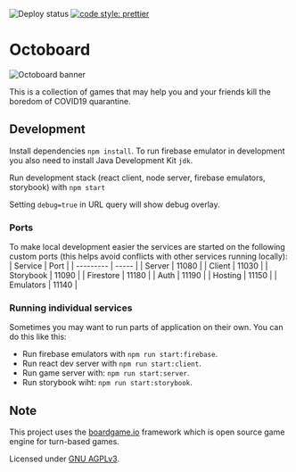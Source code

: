 ![Deploy status](https://github.com/mavend/octoboard/actions/workflows/master.yml/badge.svg?branch=master)
[![code style: prettier](https://img.shields.io/badge/code_style-prettier-ff69b4.svg?style=flat-square)](https://github.com/prettier/prettier)

# Octoboard

![Octoboard banner](.github/banner.png)

This is a collection of games that may help you and your friends kill the boredom of COVID19 quarantine.

## Development

Install dependencies `npm install`. To run firebase emulator in development you also need to install Java Development Kit `jdk`.

Run development stack (react client, node server, firebase emulators, storybook) with `npm start`

Setting `debug=true` in URL query will show debug overlay.

### Ports

To make local development easier the services are started on the following custom ports (this helps avoid conflicts with other services running locally):
| Service | Port |
| --------- | ----- |
| Server | 11080 |
| Client | 11030 |
| Storybook | 11090 |
| Firestore | 11180 |
| Auth | 11190 |
| Hosting | 11150 |
| Emulators | 11140 |

### Running individual services

Sometimes you may want to run parts of application on their own. You can do this like this:

- Run firebase emulators with `npm run start:firebase`.
- Run react dev server with `npm run start:client`.
- Run game server with: `npm run start:server`.
- Run storybook wiht: `npm run start:storybook`.

## Note

This project uses the [boardgame.io](https://boardgame.io) framework which is open source game engine for turn-based games.

Licensed under [GNU AGPLv3](https://choosealicense.com/licenses/agpl-3.0/).
